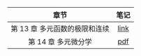 | 章节 | 笔记 |
| :----------: | :----------: |
| 第 13 章 多元函数的极限和连续 | [link](13/) |
| 第 14 章 多元微分学 | [pdf](14.pdf) |
